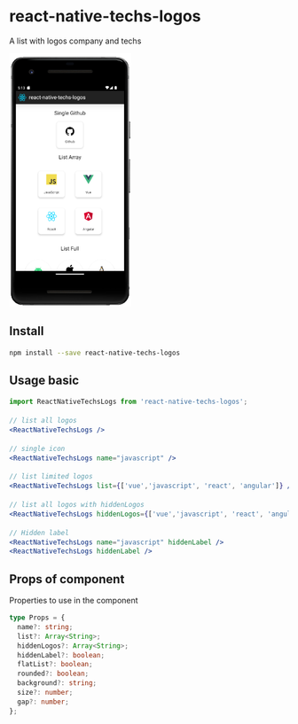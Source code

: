 # react-native-techs-logos

A list with logos company and techs

<img alt="A list with logos company and techs screenshot" width="220px" src="https://raw.githubusercontent.com/criar-art/react-native-techs-logos/master/assets/screen-shoot.png" />

## Install

```bash
npm install --save react-native-techs-logos

```

## Usage basic

```jsx
import ReactNativeTechsLogs from 'react-native-techs-logos';

// list all logos
<ReactNativeTechsLogs />

// single icon
<ReactNativeTechsLogs name="javascript" />

// list limited logos
<ReactNativeTechsLogs list={['vue','javascript', 'react', 'angular']} />

// list all logos with hiddenLogos
<ReactNativeTechsLogs hiddenLogos={['vue','javascript', 'react', 'angular', 'android']} />

// Hidden label
<ReactNativeTechsLogs name="javascript" hiddenLabel />
<ReactNativeTechsLogs hiddenLabel />

```

## Props of component

Properties to use in the component

```typescript
type Props = {
  name?: string;
  list?: Array<String>;
  hiddenLogos?: Array<String>;
  hiddenLabel?: boolean;
  flatList?: boolean;
  rounded?: boolean;
  background?: string;
  size?: number;
  gap?: number;
};
```
